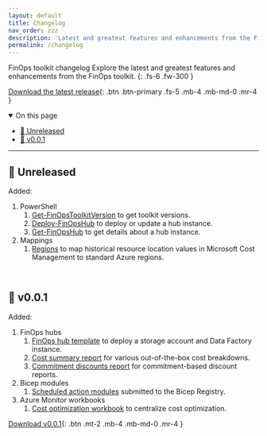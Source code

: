 ```yaml
---
layout: default
title: Changelog
nav_order: zzz
description: 'Latest and greatest features and enhancements from the FinOps toolkit.'
permalink: /changelog
---
```


<span class="fs-9 d-block mb-4">FinOps toolkit changelog</span>
Explore the latest and greatest features and enhancements from the FinOps toolkit.
{: .fs-6 .fw-300 }

[Download the latest release](https://github.com/microsoft/finops-toolkit/releases/latest){: .btn .btn-primary .fs-5 .mb-4 .mb-md-0 .mr-4 }

<details open markdown="1">
   <summary class="fs-2 text-uppercase">On this page</summary>

- [🔄️ Unreleased](#️-unreleased)
- [🚀 v0.0.1](#-v001)

</details>

---

## 🔄️ Unreleased

Added:

1. PowerShell
   1. [Get-FinOpsToolkitVersion](./powershell/toolkit/Get-FinOpsToolkitVersion) to get toolkit versions.
   2. [Deploy-FinOpsHub](./powershell/hubs/Deploy-FinOpsHub) to deploy or update a hub instance.
   3. [Get-FinOpsHub](./powershell/hubs/Get-FinOpsHub) to get details about a hub instance.
2. Mappings
   1. [Regions](./mappings/README.md#-regions) to map historical resource location values in Microsoft Cost Management to standard Azure regions.

<br>

## 🚀 v0.0.1

Added:

1. FinOps hubs
   1. [FinOps hub template](./finops-hub/README.md) to deploy a storage account and Data Factory instance.
   2. [Cost summary report](./finops-hub/reports/cost-summary.md) for various out-of-the-box cost breakdowns.
   3. [Commitment discounts report](./finops-hub/reports/commitment-discounts.md) for commitment-based discount reports.
2. Bicep modules
   1. [Scheduled action modules](./bicep-registry/README.md#scheduled-actions) submitted to the Bicep Registry.
3. Azure Monitor workbooks
   1. [Cost optimization workbook](./optimization-workbook/README.md) to centralize cost optimization.

[Download v0.0.1](https://github.com/microsoft/finops-toolkit/releases/tag/v0.0.1){: .btn .mt-2 .mb-4 .mb-md-0 .mr-4 }

<br>
